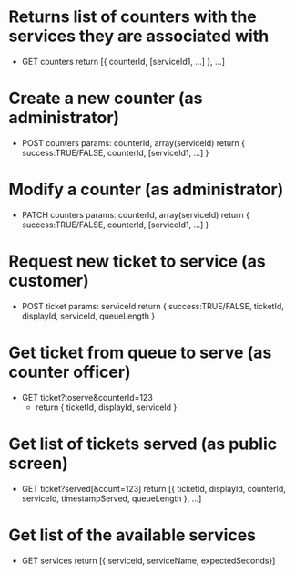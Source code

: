 # Returns list of counters with the services they are associated with
- GET counters
	return [{ counterId, [serviceId1, ...] }, ...]

# Create a new counter (as administrator)
- POST counters params: counterId, array(serviceId)
	return { success:TRUE/FALSE, counterId, [serviceId1, ...] }

# Modify a counter (as administrator)
- PATCH counters params: counterId, array(serviceId)
	return  { success:TRUE/FALSE, counterId, [serviceId1, ...] }

# Request new ticket to service (as customer)
- POST ticket params: serviceId
	return { success:TRUE/FALSE, ticketId, displayId, serviceId, queueLength }

# Get ticket from queue to serve (as counter officer)
- GET ticket?toserve&counterId=123
	- return { ticketId, displayId, serviceId }

# Get list of tickets served (as public screen)
- GET ticket?served[&count=123]
	return [{ ticketId, displayId, counterId, serviceId, timestampServed, queueLength }, ...]

# Get list of the available services
- GET services
	return [{ serviceId, serviceName, expectedSeconds}]